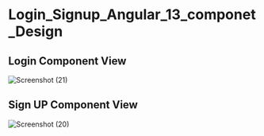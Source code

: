 # Login_Signup_Angular_13_componet_Design
## Login Component View 
![Screenshot (21)](https://github.com/nizambhl2001/Login_Signup_Angular_13_componet_Design/assets/112401451/bcdfd35e-5b71-4987-a962-5301f4c6a182)
## Sign UP Component View 
![Screenshot (20)](https://github.com/nizambhl2001/Login_Signup_Angular_13_componet_Design/assets/112401451/27352d9a-668e-4c9d-aa73-1c10832a0b8c)


